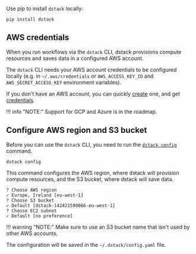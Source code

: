 Use pip to install `dstack` locally:

```shell
pip install dstack
```

## AWS credentials

When you run workflows via the `dstack` CLI, dstack provisions compute resources
and saves data in a configured AWS account.

The `dstack` CLI needs your AWS account credentials to be configured locally 
(e.g. in `~/.aws/credentials` or `AWS_ACCESS_KEY_ID` and `AWS_SECRET_ACCESS_KEY` environment variables).

[//]: # (To use the CLI with AWS, dstack requires the following permissions: `ec2:*`, `iam:*`, `secretsmanager:*`, `s3:*`, and `logs:*`.)

If you don't have an AWS account, you can quickly [create](https://aws.amazon.com/resources/create-account/) one,
and get [credentials](https://docs.aws.amazon.com/sdk-for-javascript/v2/developer-guide/getting-your-credentials.html).

!!! info "NOTE:"
    Support for GCP and Azure is in the roadmap.

## Configure AWS region and S3 bucket

Before you can use the `dstack` CLI, you need to run the [`dstack config`](reference/cli/config.md) command.

```shell
dstack config
```

This command configures the AWS region, where dstack will provision compute resources, and
the S3 bucket, where dstack will save data.

```shell
? Choose AWS region
✓ Europe, Ireland [eu-west-1]
? Choose S3 bucket
✓ Default [dstack-142421590066-eu-west-1]
? Choose EC2 subnet
✓ Default [no preference]
```

!!! warning "NOTE:"
    Make sure to use an S3 bucket name that isn't used by other AWS accounts.

The configuration will be saved in the `~/.dstack/config.yaml` file.

[//]: # (## Environment variables)
[//]: # ()
[//]: # (Instead of using the `dstack config` command, you can specify the )
[//]: # (`DSTACK_AWS_REGION` and `DSTACK_AWS_S3_BUCKET` environment variables directly.)